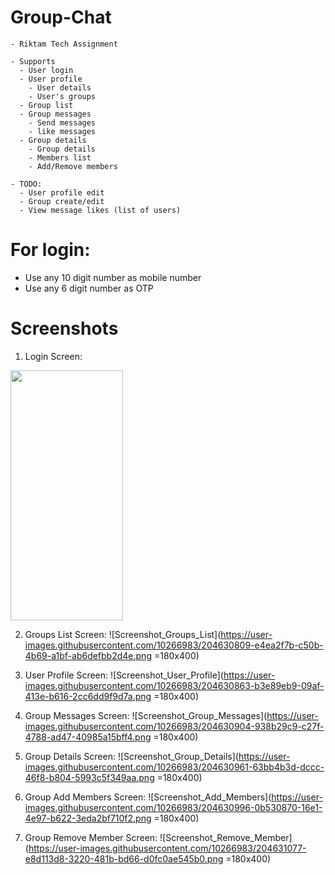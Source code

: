# Group-Chat
    - Riktam Tech Assignment
    
    - Supports
      - User login
      - User profile
        - User details
        - User's groups
      - Group list
      - Group messages
        - Send messages
        - like messages
      - Group details
        - Group details
        - Members list
        - Add/Remove members
    
    - TODO:
      - User profile edit
      - Group create/edit
      - View message likes (list of users)

# For login:
  - Use any 10 digit number as mobile number
  - Use any 6 digit number as OTP

# Screenshots

1. Login Screen:
<img src="[drawing.jpg](https://user-images.githubusercontent.com/10266983/204630755-cfa84335-15d2-4dd4-be6f-e5d36fe41d74.png)" width="180" height="400"/>

2. Groups List Screen:
![Screenshot_Groups_List](https://user-images.githubusercontent.com/10266983/204630809-e4ea2f7b-c50b-4b69-a1bf-ab6defbb2d4e.png =180x400)

3. User Profile Screen:
![Screenshot_User_Profile](https://user-images.githubusercontent.com/10266983/204630863-b3e89eb9-09af-413e-b616-2cc6dd9f9d7a.png =180x400)

4. Group Messages Screen:
![Screenshot_Group_Messages](https://user-images.githubusercontent.com/10266983/204630904-938b29c9-c27f-4788-ad47-40985a15bff4.png =180x400)

5. Group Details Screen:
![Screenshot_Group_Details](https://user-images.githubusercontent.com/10266983/204630961-63bb4b3d-dccc-46f8-b804-5993c5f349aa.png =180x400)

6. Group Add Members Screen:
![Screenshot_Add_Members](https://user-images.githubusercontent.com/10266983/204630996-0b530870-16e1-4e97-b622-3eda2bf710f2.png =180x400)

7. Group Remove Member Screen:
![Screenshot_Remove_Member](https://user-images.githubusercontent.com/10266983/204631077-e8d113d8-3220-481b-bd66-d0fc0ae545b0.png =180x400)
